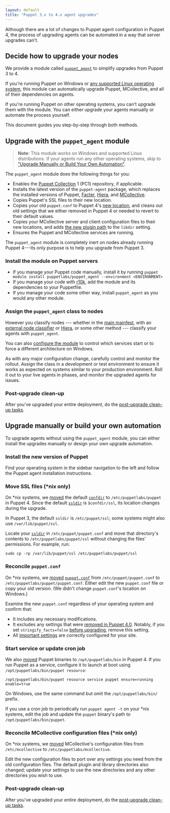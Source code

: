 ```yaml
---
layout: default
title: "Puppet 3.x to 4.x agent upgrades"
---
```


[Hiera]: /hiera/
[MCollective]: /mcollective/
[puppet_agent]: https://forge.puppetlabs.com/puppetlabs/puppet_agent
[moved]: ./whered_it_go.html
[facter]: /facter/
[Puppet Collection]: ./puppet_collections.md

Although there are a lot of changes to Puppet agent configuration in Puppet 4, the process of upgrading agents can be automated in a way that server upgrades can't.

## Decide how to upgrade your nodes

We provide a module called [`puppet_agent`][puppet_agent] to simplify upgrades from Puppet 3 to 4.

If you're running Puppet on Windows or [any supported Linux operating system](./system_requirements.html#platforms-with-packages), this module can automatically upgrade Puppet, MCollective, and all of their dependencies on agents.

If you're running Puppet on other operating systems, you can't upgrade them with the module. You can either upgrade your agents manually or automate the process yourself.

This document guides you step-by-step through both methods.

## Upgrade with the `puppet_agent` module

> **Note**: This module works on Windows and supported Linux distributions. If your agents run any other operating systems, skip to ["Upgrade Manually or Build Your Own Automation"](#upgrade-manually-or-build-your-own-automation).

The `puppet_agent` module does the following things for you:

- Enables the [Puppet Collection][] 1 (PC1) repository, if applicable.
- Installs the latest version of the `puppet-agent` package, which replaces the installed versions of Puppet, [Facter][], [Hiera][], and [MCollective][].
- Copies Puppet's SSL files to their new location.
- Copies your old `puppet.conf` to Puppet 4's [new location][moved], and cleans out old settings that we either removed in Puppet 4 or needed to revert to their default values.
- Copies your MCollective server and client configuration files to their new locations, and adds [the new plugin path](/mcollective/deploy/plugins.html) to the `libdir` setting.
- Ensures the Puppet and MCollective services are running.

The `puppet_agent`  module is completely inert on nodes already running Puppet 4---its only purpose is to help you upgrade from Puppet 3.

### Install the module on Puppet servers

* If you manage your Puppet code manually, install it by running `puppet module install puppetlabs/puppet_agent --environment <ENVIRONMENT>`
* If you manage your code with [r10k]({{pe}}/r10k.html), add the module and its dependencies to your Puppetfile.
* If you manage your code some other way, install `puppet_agent` as you would any other module.

### Assign the `puppet_agent` class to nodes

However you classify nodes --- whether in the [main mainfest](./dirs_manifest.html), with an [external node classifier](./nodes_external.html) or [Hiera][], or some other method --- classify your agents with `puppet_agent`.

You can also [configure the module](https://forge.puppetlabs.com/puppetlabs/puppet_agent/readme#usage) to control which services start or to force a different architecture on Windows.

As with any major configuration change, carefully control and monitor the rollout. Assign the class in a development or test environment to ensure it works as expected on systems similar to your production environment. Roll it out to your live agents in phases, and monitor the upgraded agents for issues.

### Post-upgrade clean-up

After you've upgraded your entire deployment, do the [post-upgrade clean-up tasks](./upgrade_major_post.html).

## Upgrade manually or build your own automation

To upgrade agents without using the `puppet_agent` module, you can either install the upgrades manually or design your own upgrade automation.

### Install the new version of Puppet

Find your operating system in the sidebar navigation to the left and follow the Puppet agent installation instructions.

### Move SSL files (\*nix only)

On \*nix systems, we [moved][] the default [`confdir`](./dirs_confdir.html) to `/etc/puppetlabs/puppet` in Puppet 4. Since the default [`ssldir`](./dirs_ssldir.html) is `$confdir/ssl`, its location changes during the upgrade.

In Puppet 3, the default `ssldir` is `/etc/puppet/ssl`; some systems might also use  `/var/lib/puppet/ssl`.

Locate your [`ssldir`](./dirs_ssldir.html) in `/etc/puppet/puppet.conf` and move that directory's contents to `/etc/puppetlabs/puppet/ssl` without changing the files' permissions. For example, run:

    sudo cp -rp /var/lib/puppet/ssl /etc/puppetlabs/puppet/ssl

### Reconcile `puppet.conf`

On \*nix systems, we [moved][] [`puppet.conf`](./config_file_main.html) from `/etc/puppet/puppet.conf` to `/etc/puppetlabs/puppet/puppet.conf`. Either edit the new `puppet.conf` file or copy your old version. (We didn't change `puppet.conf`'s location on Windows.)

Examine the new `puppet.conf` regardless of your operating system and confirm that:

* It includes any necessary modifications.
* It excludes any settings that were [removed in Puppet 4.0](/puppet/3.8/reference/deprecated_settings.html). Notably, if you set `stringify_facts=false` [before upgrading](./upgrade_major_pre.html), remove this setting.
* All [important settings](./config_important_settings.html#settings-for-puppet-master-servers) are correctly configured for your site.

### Start service or update cron job

We also [moved][] Puppet binaries to `/opt/puppetlabs/bin` in Puppet 4. If you run Puppet as a service, configure it to launch at boot using `/opt/puppetlabs/bin/puppet resource`:

`/opt/puppetlabs/bin/puppet resource service puppet ensure=running enable=true`

On Windows, use the same command but omit the `/opt/puppetlabs/bin/` prefix.

If you use a cron job to periodically run `puppet agent -t` on your \*nix systems, edit the job and update the `puppet` binary's path to `/opt/puppetlabs/bin/puppet`.

### Reconcile MCollective configuration files (\*nix only)

On \*nix systems, we [moved][] MCollective's configuration files from `/etc/mcollective` to `/etc/puppetlabs/mcollective`.

Edit the new configuration files to port over any settings you need from the old configuration files. The default plugin and library directories also changed; update your settings to use the new directories and any other directories you wish to use.

### Post-upgrade clean-up

After you've upgraded your entire deployment, do the [post-upgrade clean-up tasks](./upgrade_major_post.html).
